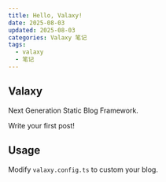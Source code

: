 ```yaml
---
title: Hello, Valaxy!
date: 2025-08-03
updated: 2025-08-03
categories: Valaxy 笔记
tags:
  - valaxy
  - 笔记
---
```


## Valaxy

Next Generation Static Blog Framework.

Write your first post!

## Usage

Modify `valaxy.config.ts` to custom your blog.
